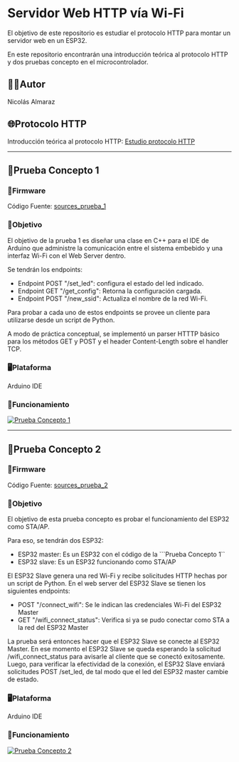 # Servidor Web HTTP vía Wi-Fi
El objetivo de este repositorio es estudiar el protocolo HTTP para montar un servidor web en un ESP32.

En este repositorio encontrarán una introducción teórica al protocolo HTTP y dos pruebas concepto en el microcontrolador.

## 🧑‍💻Autor
Nicolás Almaraz

## 🌐Protocolo HTTP
Introducción teórica al protocolo HTTP: [Estudio protocolo HTTP](https://github.com/NicolasTobiasAlmaraz/wifi_http_server/blob/main/investigacion/README.md)

---
## 🧪Prueba Concepto 1
### 📂Firmware
Código Fuente: [sources_prueba_1](https://github.com/NicolasTobiasAlmaraz/wifi_http_server/tree/main/prueba1)

### 🎯Objetivo
El objetivo de la prueba 1 es diseñar una clase en C++ para el IDE de Arduino que administre la comunicación entre el sistema embebido y una interfaz Wi-Fi con el Web Server dentro.

Se tendrán los endpoints:
- Endpoint POST "/set_led": configura el estado del led indicado.
- Endpoint GET "/get_config": Retorna la configuración cargada.
- Endpoint POST "/new_ssid": Actualiza el nombre de la red Wi-Fi.

Para probar a cada uno de estos endpoints se provee un cliente para utilizarse desde un script de Python.

A modo de práctica conceptual, se implementó un parser HTTTP básico para los métodos GET y POST y el header Content-Length sobre el handler TCP. 

### 🖥️Plataforma
Arduino IDE

### 🎥Funcionamiento
[![Prueba Concepto 1](https://img.youtube.com/vi/VIDEO_ID/0.jpg)](https://www.youtube.com/watch?v=VIDEO_ID)

---

## 🧪Prueba Concepto 2
### 📂Firmware
Código Fuente: [sources_prueba_2](https://github.com/NicolasTobiasAlmaraz/wifi_http_server/tree/main/prueba2)

### 🎯Objetivo
El objetivo de esta prueba concepto es probar el funcionamiento del ESP32 como STA/AP.

Para eso, se tendrán dos ESP32:
- ESP32 master: Es un ESP32 con el código de la ```Prueba Concepto 1`` 
- ESP32 slave: Es un ESP32 funcionando como STA/AP

El ESP32 Slave genera una red Wi-Fi y recibe solicitudes HTTP hechas por un script de Python. En el web server del ESP32 Slave se tienen los siguientes endpoints:
- POST "/connect_wifi": Se le indican las credenciales Wi-Fi del ESP32 Master
- GET "/wifi_connect_status": Verifica si ya se pudo conectar como STA a la red del ESP32 Master

La prueba será entonces hacer que el ESP32 Slave se conecte al ESP32 Master. En ese momento el ESP32 Slave se queda esperando la solicitud /wifi_connect_status para avisarle al cliente que se conectó exitosamente.
Luego, para verificar la efectividad de la conexión, el ESP32 Slave enviará solicitudes POST /set_led, de tal modo que el led del ESP32 master cambie de estado.

### 🖥️Plataforma
Arduino IDE

### 🎥Funcionamiento
[![Prueba Concepto 2](https://img.youtube.com/vi/VIDEO_ID/0.jpg)](https://www.youtube.com/watch?v=VIDEO_ID)
